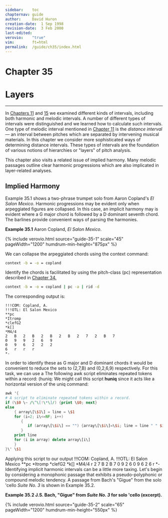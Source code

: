 ```yaml
---
sidebar:	toc
chapternav:	guide
author:		David Huron
creation-date:	1 Sep 1998
revision-date:	3 Feb 2000
last-edited:
verovio:	"true"
vim:		ft=html
permalink:	/guide/ch35/index.html
---
```


<div class="chapter-heading">
<h1> Chapter 35 </h1>
<h1> Layers </h1>
</div>

------------------------------------------------------------------------


In [Chapters 11](/guide/ch11) and [15](/guide/ch15) we examined
different kinds of intervals, including both harmonic and melodic
intervals. A number of different types of intervals were distinguished
and we learned how to calculate such intervals. One type of melodic
interval mentioned in [Chapter 11](/guide/ch11) is the *distance
interval* &mdash; an interval between pitches which are separated by
intervening musical materials. In this chapter we consider more
sophisticated ways of determining distance intervals. These types of
intervals are the foundation of various notions of hierarchies or
"layers" of pitch analysis.

This chapter also visits a related issue of implied harmony. Many
melodic passages outline clear harmonic progressions which are also
implicated in layer-related analyses.




## Implied Harmony ##



Example 35.1 shows a two-phrase trumpet solo from Aaron Copland's *El
Salon Mexico*. Harmonic progressions may be evident only when
arpeggiated figures are collapsed. In this case, an implicit harmony may
is evident where a G major chord is followed by a D dominant seventh
chord. The barlines provide convenient ways of parsing the harmonies.

**Example 35.1** Aaron Copland, *El Salon Mexico*.

{% include verovio.html
	source="guide-35-1"
	scale="45"
	pageWidth="1200"
	humdrum-min-height="875px"
%}

<script type="application/x-humdrum" id="guide-35-1">
!!!COM: Copland, A.
!!!OTL: El Salon Mexico
**kern
*Itromp
*clefG2
*k[]
*M4/4
=29
2r
8r
{8d
8gL
8bJ
=30
28ddL
28b
28dd
28b
28dd
28b
28ddJ
8bL
8ddJ
8ggL
8ddJ
8bL
8gJ
=31
8cc
[4.a
8a]}L
{8dJ
8f#L
8aJ
=32
4cc
8aL
8f#J
8d
4dd
8dd
=33
8ff#}~
8r
4r
2r;
=
*-

</script>



We can collapse the arpeggiated chords using the <span class="tool">context</span> command:

```bash
context -b = -o = copland
```

Identify the chords is facilitated by using the pitch-class
(<span class="rep">pc</span>) representation described in
[Chapter 34.](/guide/ch34)

```bash
context -b = -o = copland | pc -a | rid -d
```

The corresponding output is:

```humdrum
!!!COM: Copland, A.
!!!OTL: El Salon Mexico
**pc
*Itromp
*clefG2
*k[]
*M4/4
2	B	2	B	2	B	2	B	2	7	2	B	7
0	9	9	2	6	9
0	9	6	2	2	2
6	r	r	r
*-
```

In order to identify these as G major and D dominant chords it would be
convenient to reduce the sets to (2,7,B) and (0,2,6,9) respectively. For
this task, we can use a The following awk script eliminates repeated
tokens within a record: (huniq: We might call this script **huniq**
since it acts like a horizontal version of the <span class="unix">uniq</span> command:

```awk
awk '{
# A script to eliminate repeated tokens within a record.
if (\$0 \~ /\^\[!\*\]/) {print \$0; next}
else
    { array\[\$1\] = line = \$1
    for (i=2; i\<=NF; i++)
       {
          if (array\[\$i\] == "") {array\[\$i\]=\$i; line = line " " $i}
       }
    print line
    for (i in array) delete array\[i\]
    }
}\' \$1
```

Applying this script to our output !!!COM: Copland, A. !!!OTL: El Salon
Mexico \*\*pc \*Itromp \*clefG2 \*k\[\] \*M4/4 r 2 7 B 2 B 7 0 9 2 6 0 9
6 2 6 r \*- Identifying implicit harmonic intervals can be a little more
taxing. Let's begin by considering a monophonic passage that exhibits a
pseudo-polyphonic or compound melodic tendency. A passage from Bach's
"Gigue" from the solo \'cello *Suite No. 3* is shown in Example 35.2.

**Example 35.2 J.S. Bach, "Gigue" from *Suite No. 3* for solo \'cello
(excerpt).**

{% include verovio.html
	source="guide-35-2"
	scale="65"
	pageWidth="1200"
	humdrum-min-height="550px"
%}

<script type="application/x-humdrum" id="guide-35-2">
**kern
*M3/8
=88
(16F#L
16c)J
(16EL
16c)J
(16DL
16c)J
=89
(16BL
16D)J
(16AL
16D)J
(16BL
16D)J
=90
(16cL
16D)J
(16BL
16D)J
(16AL
16D)J
=91
(16BL
16D)J
=-
*-
</script>




